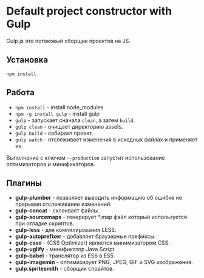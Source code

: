 # Default project constructor with Gulp

Gulp.js это потоковый сборщик проектов на JS.

## Установка
    npm install

## Работа
- `npm install` - install node_modules
- `npm -g install gulp` -  install gulp
- `gulp` - запускает сначала `clean`, а затем `build`.
- `gulp clean` - очищает директорию assets.
- `gulp build` - собирает проект.
- `gulp watch` - отслеживает изменения в исходных файлах и применяет их.

Выполнение с ключем `--production` запустит использование оптимизаторов и минификаторов.

## Плагины
- **gulp-plumber** - позволяет выводить информацию об ошибке не прерывая отслеживание изменений.
- **gulp-concat** - склеивает файлы.
- **gulp-sourcemaps** - генерирует *.map файл который используется при отладке скриптов.
- **gulp-less** - для компилирования LESS.
- **gulp-autoprefixer** - добавляет браузерные префиксы.
- **gulp-csso** - (CSS Optimizer) является минимизатором CSS.
- **gulp-uglify** - минификатор Java Script.
- **gulp-babel** - транслятор из ES6 в ES5.
- **gulp-imagemin** - оптимизирует PNG, JPEG, GIF и SVG изображения.
- **gulp.spritesmith** - сборщик спрайтов.
